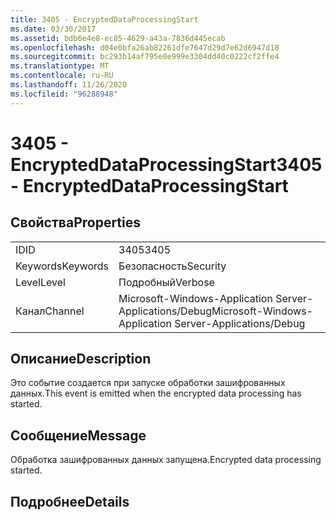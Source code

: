 ```yaml
---
title: 3405 - EncryptedDataProcessingStart
ms.date: 03/30/2017
ms.assetid: bdb6e4e8-ec85-4629-a43a-7836d445ecab
ms.openlocfilehash: d04e0bfa26ab82261dfe7647d29d7e62d6947d18
ms.sourcegitcommit: bc293b14af795e0e999e3304dd40c0222cf2ffe4
ms.translationtype: MT
ms.contentlocale: ru-RU
ms.lasthandoff: 11/26/2020
ms.locfileid: "96288948"
---
```

# <a name="3405---encrypteddataprocessingstart"></a><span data-ttu-id="c2ab2-102">3405 - EncryptedDataProcessingStart</span><span class="sxs-lookup"><span data-stu-id="c2ab2-102">3405 - EncryptedDataProcessingStart</span></span>

## <a name="properties"></a><span data-ttu-id="c2ab2-103">Свойства</span><span class="sxs-lookup"><span data-stu-id="c2ab2-103">Properties</span></span>  
  
|||  
|-|-|  
|<span data-ttu-id="c2ab2-104">ID</span><span class="sxs-lookup"><span data-stu-id="c2ab2-104">ID</span></span>|<span data-ttu-id="c2ab2-105">3405</span><span class="sxs-lookup"><span data-stu-id="c2ab2-105">3405</span></span>|  
|<span data-ttu-id="c2ab2-106">Keywords</span><span class="sxs-lookup"><span data-stu-id="c2ab2-106">Keywords</span></span>|<span data-ttu-id="c2ab2-107">Безопасность</span><span class="sxs-lookup"><span data-stu-id="c2ab2-107">Security</span></span>|  
|<span data-ttu-id="c2ab2-108">Level</span><span class="sxs-lookup"><span data-stu-id="c2ab2-108">Level</span></span>|<span data-ttu-id="c2ab2-109">Подробный</span><span class="sxs-lookup"><span data-stu-id="c2ab2-109">Verbose</span></span>|  
|<span data-ttu-id="c2ab2-110">Канал</span><span class="sxs-lookup"><span data-stu-id="c2ab2-110">Channel</span></span>|<span data-ttu-id="c2ab2-111">Microsoft-Windows-Application Server-Applications/Debug</span><span class="sxs-lookup"><span data-stu-id="c2ab2-111">Microsoft-Windows-Application Server-Applications/Debug</span></span>|  
  
## <a name="description"></a><span data-ttu-id="c2ab2-112">Описание</span><span class="sxs-lookup"><span data-stu-id="c2ab2-112">Description</span></span>  

 <span data-ttu-id="c2ab2-113">Это событие создается при запуске обработки зашифрованных данных.</span><span class="sxs-lookup"><span data-stu-id="c2ab2-113">This event is emitted when the encrypted data processing has started.</span></span>  
  
## <a name="message"></a><span data-ttu-id="c2ab2-114">Сообщение</span><span class="sxs-lookup"><span data-stu-id="c2ab2-114">Message</span></span>  

 <span data-ttu-id="c2ab2-115">Обработка зашифрованных данных запущена.</span><span class="sxs-lookup"><span data-stu-id="c2ab2-115">Encrypted data processing started.</span></span>  
  
## <a name="details"></a><span data-ttu-id="c2ab2-116">Подробнее</span><span class="sxs-lookup"><span data-stu-id="c2ab2-116">Details</span></span>
